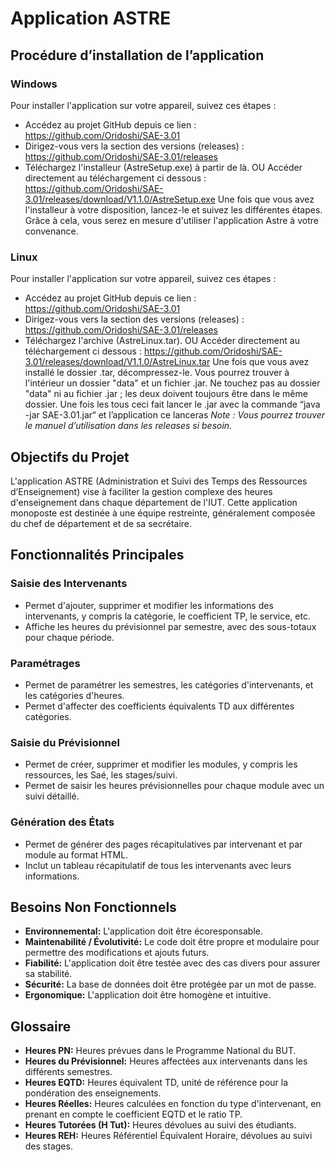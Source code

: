 # Application ASTRE

## Procédure d’installation de l’application
### Windows
Pour installer l'application sur votre appareil, suivez ces étapes :
- Accédez au projet GitHub depuis ce lien : https://github.com/Oridoshi/SAE-3.01
- Dirigez-vous vers la section des versions (releases) : https://github.com/Oridoshi/SAE-3.01/releases
- Téléchargez l'installeur (AstreSetup.exe) à partir de là.
OU
Accéder directement au téléchargement ci dessous : https://github.com/Oridoshi/SAE-3.01/releases/download/V1.1.0/AstreSetup.exe
Une fois que vous avez l'installeur à votre disposition, lancez-le et suivez les différentes étapes. Grâce à cela, vous serez en mesure d'utiliser l'application Astre à votre convenance.
### Linux
Pour installer l'application sur votre appareil, suivez ces étapes :
- Accédez au projet GitHub depuis ce lien : https://github.com/Oridoshi/SAE-3.01
- Dirigez-vous vers la section des versions (releases) : https://github.com/Oridoshi/SAE-3.01/releases
- Téléchargez l'archive (AstreLinux.tar).
OU
Accéder directement au téléchargement ci dessous : https://github.com/Oridoshi/SAE-3.01/releases/download/V1.1.0/AstreLinux.tar
Une fois que vous avez installé le dossier .tar, décompressez-le. Vous pourrez trouver à l'intérieur un dossier "data" et un fichier .jar. Ne touchez pas au dossier "data" ni au fichier .jar ; les deux doivent toujours être dans le même dossier.
Une fois les tous ceci fait lancer le .jar avec la commande “java -jar SAE-3.01.jar“ et l’application ce lanceras
_Note : Vous pourrez trouver le manuel d’utilisation dans les releases si besoin._


## Objectifs du Projet

L'application ASTRE (Administration et Suivi des Temps des Ressources d’Enseignement) vise à faciliter la gestion complexe des heures d'enseignement dans chaque département de l'IUT. Cette application monoposte est destinée à une équipe restreinte, généralement composée du chef de département et de sa secrétaire.

## Fonctionnalités Principales

### Saisie des Intervenants
- Permet d'ajouter, supprimer et modifier les informations des intervenants, y compris la catégorie, le coefficient TP, le service, etc.
- Affiche les heures du prévisionnel par semestre, avec des sous-totaux pour chaque période.

### Paramétrages
- Permet de paramétrer les semestres, les catégories d'intervenants, et les catégories d'heures.
- Permet d'affecter des coefficients équivalents TD aux différentes catégories.

### Saisie du Prévisionnel
- Permet de créer, supprimer et modifier les modules, y compris les ressources, les Saé, les stages/suivi.
- Permet de saisir les heures prévisionnelles pour chaque module avec un suivi détaillé.

### Génération des États
- Permet de générer des pages récapitulatives par intervenant et par module au format HTML.
- Inclut un tableau récapitulatif de tous les intervenants avec leurs informations.

## Besoins Non Fonctionnels

- **Environnemental:** L'application doit être écoresponsable.
- **Maintenabilité / Évolutivité:** Le code doit être propre et modulaire pour permettre des modifications et ajouts futurs.
- **Fiabilité:** L'application doit être testée avec des cas divers pour assurer sa stabilité.
- **Sécurité:** La base de données doit être protégée par un mot de passe.
- **Ergonomique:** L'application doit être homogène et intuitive.

## Glossaire

- **Heures PN:** Heures prévues dans le Programme National du BUT.
- **Heures du Prévisionnel:** Heures affectées aux intervenants dans les différents semestres.
- **Heures EQTD:** Heures équivalent TD, unité de référence pour la pondération des enseignements.
- **Heures Réelles:** Heures calculées en fonction du type d'intervenant, en prenant en compte le coefficient EQTD et le ratio TP.
- **Heures Tutorées (H Tut):** Heures dévolues au suivi des étudiants.
- **Heures REH:** Heures Référentiel Équivalent Horaire, dévolues au suivi des stages.

